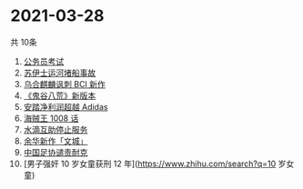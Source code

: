 # 2021-03-28
  共 10条

  <!-- BEGIN -->
  <!-- 最后更新时间:Sun Mar 28 2021 06:16:26 GMT+0000 (Coordinated Universal Time) -->
  1. [公务员考试](https://www.zhihu.com/search?q=公务员)
1. [苏伊士运河堵船事故](https://www.zhihu.com/search?q=苏伊士运河)
1. [乌合麒麟讽刺 BCI 新作](https://www.zhihu.com/search?q=乌合麒麟)
1. [《鬼谷八荒》新版本](https://www.zhihu.com/search?q=鬼谷八荒)
1. [安踏净利润超越 Adidas](https://www.zhihu.com/search?q=安踏净利润)
1. [海贼王 1008 话](https://www.zhihu.com/search?q=海贼王)
1. [水滴互助停止服务](https://www.zhihu.com/search?q=水滴关停)
1. [余华新作「文城」](https://www.zhihu.com/search?q=余华)
1. [中国足协谴责耐克](https://www.zhihu.com/search?q=足协)
1. [男子强奸 10 岁女童获刑 12 年](https://www.zhihu.com/search?q=10 岁女童)
  <!-- END -->
  